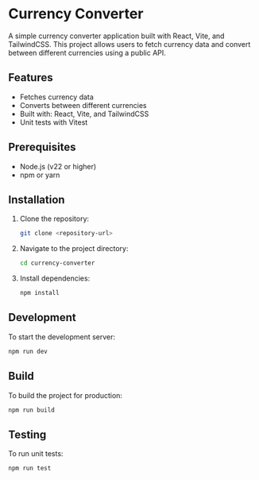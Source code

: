 # Currency Converter

A simple currency converter application built with React, Vite, and TailwindCSS. This project allows users to fetch currency data and convert between different currencies using a public API.

## Features

- Fetches currency data
- Converts between different currencies
- Built with: React, Vite, and TailwindCSS
- Unit tests with Vitest

## Prerequisites

- Node.js (v22 or higher)
- npm or yarn

## Installation

1. Clone the repository:
   ```bash
   git clone <repository-url>
   ```
2. Navigate to the project directory:
   ```bash
   cd currency-converter
   ```
3. Install dependencies:
   ```bash
   npm install
   ```

## Development

To start the development server:

```bash
npm run dev
```

## Build

To build the project for production:

```bash
npm run build
```

## Testing

To run unit tests:

```bash
npm run test
```
